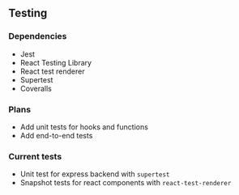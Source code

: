 ## Testing

### Dependencies

* Jest
* React Testing Library
* React test renderer
* Supertest
* Coveralls

### Plans

* Add unit tests for hooks and functions
* Add end-to-end tests

### Current tests

* Unit test for express backend with `supertest`
* Snapshot tests for react components with `react-test-renderer`
